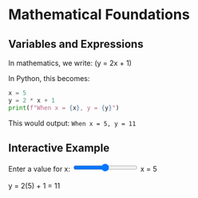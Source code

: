 # Mathematical Foundations

## Variables and Expressions

In mathematics, we write: \(y = 2x + 1\)

In Python, this becomes:

```python
x = 5
y = 2 * x + 1
print(f"When x = {x}, y = {y}")
```

This would output: `When x = 5, y = 11`

## Interactive Example

<div id="basics-demo">
  <label>Enter a value for x: </label>
  <input type="range" id="x-slider" min="0" max="10" value="5" />
  <span id="x-value">x = 5</span>
  <br><br>
  <span id="y-result">y = 2(5) + 1 = 11</span>
</div>

<script setup>
import { onMounted } from 'vue'

onMounted(() => {
  const slider = document.getElementById('x-slider');
  const xValue = document.getElementById('x-value');
  const yResult = document.getElementById('y-result');
  
  function updateCalculation() {
    const x = parseInt(slider.value);
    const y = 2 * x + 1;
    xValue.textContent = `x = ${x}`;
    yResult.textContent = `y = 2(${x}) + 1 = ${y}`;
  }
  
  if (slider && xValue && yResult) {
    slider.addEventListener('input', updateCalculation);
    updateCalculation();
  }
});
</script>
